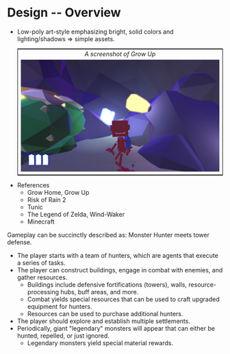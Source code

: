 # Design -- Overview

- Low-poly art-style emphasizing bright, solid colors and lighting/shadows => simple assets.
  <table style="border: 1px black solid">
    <tbody>
      <tr><td><center><em>A screenshot of Grow Up</em></center></td></tr>
      <tr><td><img src="growup-5.jpg" width="800"></td></tr>
    </tbody>
  </table

  - References
    - Grow Home, Grow Up
    - Risk of Rain 2
    - Tunic
    - The Legend of Zelda, Wind-Waker
    - Minecraft

Gameplay can be succinctly described as: Monster Hunter meets tower defense. <br/>
- The player starts with a team of hunters, which are agents that execute a series of tasks.
- The player can construct buildings, engage in combat with enemies, and gather resources.
  - Buildings include defensive fortifications (towers), walls, resource-processing hubs, buff areas, and more.
  - Combat yields special resources that can be used to craft upgraded equipment for hunters.
  - Resources can be used to purchase additional hunters.
- The player should explore and establish multiple settlements.
- Periodically, giant "legendary" monsters will appear that can either be hunted, repelled, or just ignored.
  - Legendary monsters yield special material rewards.
